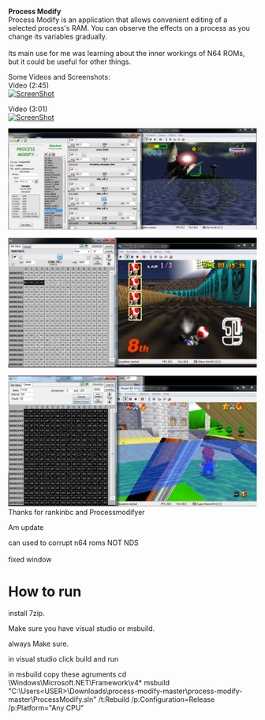 **Process Modify**
<br>
Process Modify is an application that allows convenient editing of a selected process's RAM.  You can observe the effects on a process as you change its variables gradually.
<br><br>
Its main use for me was learning about the inner workings of N64 ROMs, but it could be useful for other things.

Some Videos and Screenshots:<br>
Video (2:45)<br>
[![ScreenShot](http://img.youtube.com/vi/SKN5lbidbXc/0.jpg)](https://www.youtube.com/watch?v=SKN5lbidbXc)

Video (3:01)<br>
[![ScreenShot](http://img.youtube.com/vi/AclNAJOJo1o/0.jpg)](https://www.youtube.com/watch?v=AclNAJOJo1o)

![Alt text](SCREENSHOTS/pm0.png?raw=true "Screenshot 1")<br>

![Alt text](SCREENSHOTS/pm2.png?raw=true "Screenshot 2")<br>

![Alt text](SCREENSHOTS/pm3.png?raw=true "Screenshot 3")
<br>
Thanks for rankinbc and Processmodifyer

Am update

can used to corrupt n64 roms NOT NDS
<br><br>
fixed window
# How to run
install 7zip.

Make sure you have visual studio or msbuild.

always Make sure.

in visual studio click build and run

in msbuild copy these agruments
cd \Windows\Microsoft.NET\Framework\v4*
msbuild "C:\Users\<USER>\Downloads\process-modify-master\process-modify-master\ProcessModify.sln" /t:Rebuild /p:Configuration=Release /p:Platform="Any CPU"
